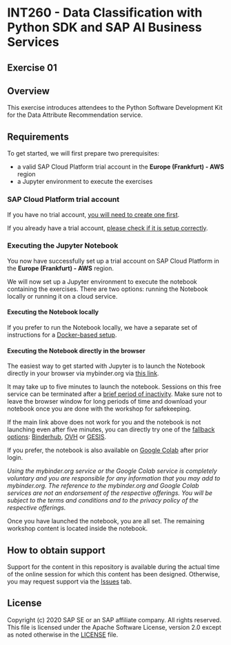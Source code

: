 # INT260 - Data Classification with Python SDK and SAP AI Business Services

## Exercise 01

## Overview

This exercise introduces attendees to the Python Software Development Kit
for the Data Attribute Recommendation service.

## Requirements

To get started, we will first prepare two prerequisites:

* a valid SAP Cloud Platform trial account in the **Europe (Frankfurt) - AWS** region
* a Jupyter environment to execute the exercises

### SAP Cloud Platform trial account

If you have no trial account,
[you will need to create one first](./create_trial_account.md).

If you already have a trial account,
[please check if it is setup correctly](./check_existing_trial_account.md).

### Executing the Jupyter Notebook

You now have successfully set up a trial account on SAP Cloud Platform
in the **Europe (Frankfurt) - AWS** region.

We will now set up a Jupyter environment to execute the notebook
containing the exercises. There are two options: running the Notebook
locally or running it on a cloud service.

#### Executing the Notebook locally

If you prefer to run the Notebook locally, we have a separate set of instructions
for a [Docker-based setup].

[Docker-based setup]: ./running_docker_locally.md

#### Executing the Notebook directly in the browser

The easiest way to get started with Jupyter is to launch the
Notebook directly in your browser via mybinder.org via
[this link][mybinder].

[mybinder]: https://mybinder.org/v2/gh/SAP-samples/teched2020-INT260/master?filepath=exercises%2Fex1-DAR%2Fteched2020-INT260_Data_Attribute_Recommendation.ipynb

It may take up to five minutes to launch the notebook. Sessions on this free service
can be terminated after a [brief period of inactivity]. Make sure not to leave the
browser window for long periods of time and download your notebook once you
are done with the workshop for safekeeping.

[brief period of inactivity]: https://mybinder.readthedocs.io/en/latest/faq.html#how-long-will-my-binder-session-last

If the main link above does not work for you and the notebook is not launching
even after five minutes, you can directly try one of the
[fallback options](https://binderhub.readthedocs.io/en/latest/federation/federation.html):
[Binderhub], [OVH] or [GESIS].

[Binderhub]: https://gke.mybinder.org/v2/gh/SAP-samples/teched2020-INT260/master?filepath=exercises%2Fteched2020-INT260_Data_Attribute_Recommendation.ipynb
[OVH]: https://ovh.mybinder.org/v2/gh/SAP-samples/teched2020-INT260/master?filepath=exercises%2Fteched2020-INT260_Data_Attribute_Recommendation.ipynb
[GESIS]: https://notebooks.gesis.org/binder/v2/gh/SAP-samples/teched2020-INT260/master?filepath=exercises%2Fteched2020-INT260_Data_Attribute_Recommendation.ipynb

If you prefer, the notebook is also available on [Google Colab] after prior login.

[Google Colab]: https://colab.research.google.com/github/SAP-samples/teched2020-INT260/blob/master/exercises/ex1-DAR/teched2020-INT260_Data_Attribute_Recommendation.ipynb

*Using the mybinder.org service or the Google Colab service is completely voluntary
and you are responsible for any information that you may add to mybinder.org. The
reference to the mybinder.org and Google Colab services are not an endorsement of
the respective offerings. You will be subject
to the terms and conditions and to the privacy policy of the respective offerings.*

Once you have launched the notebook, you are all set.
The remaining workshop content is located inside the notebook.

## How to obtain support

Support for the content in this repository is available during the actual time of the
online session for which this content has been designed. Otherwise, you may request
support via the [Issues](../../../../issues) tab.

## License

Copyright (c) 2020 SAP SE or an SAP affiliate company. All rights reserved.
This file is licensed under the Apache Software License, version 2.0 except
as noted otherwise in the [LICENSE](/LICENSES/Apache-2.0.txt) file.
